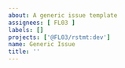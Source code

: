 ```yaml
---
about: A generic issue template
assignees: [ FL03 ]
labels: []
projects: ['@FL03/rstmt:dev']
name: Generic Issue
title: ''
---
```

